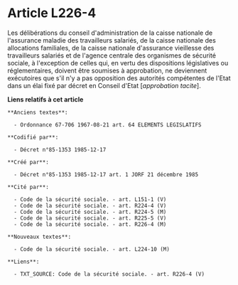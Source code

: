 # Article L226-4

Les délibérations du conseil d'administration de la caisse nationale de l'assurance maladie des travailleurs salariés, de la
caisse nationale des allocations familiales, de la caisse nationale d'assurance vieillesse des travailleurs salariés et de
l'agence centrale des organismes de sécurité sociale, à l'exception de celles qui, en vertu des dispositions législatives ou
réglementaires, doivent être soumises à approbation, ne deviennent exécutoires que s'il n'y a pas opposition des autorités
compétentes de l'Etat dans un  élai fixé par décret en Conseil d'Etat [*approbation tacite*].

**Liens relatifs à cet article**

	**Anciens textes**:

	  - Ordonnance 67-706 1967-08-21 art. 64 ELEMENTS LEGISLATIFS

	**Codifié par**:

	  - Décret n°85-1353 1985-12-17

	**Créé par**:

	  - Décret n°85-1353 1985-12-17 art. 1 JORF 21 décembre 1985

	**Cité par**:

	  - Code de la sécurité sociale. - art. L151-1 (V)
	  - Code de la sécurité sociale. - art. R224-4 (V)
	  - Code de la sécurité sociale. - art. R224-5 (M)
	  - Code de la sécurité sociale. - art. R225-5 (V)
	  - Code de la sécurité sociale. - art. R226-4 (M)

	**Nouveaux textes**:

	  - Code de la sécurité sociale. - art. L224-10 (M)

	**Liens**:

	  - TXT_SOURCE: Code de la sécurité sociale. - art. R226-4 (V)
